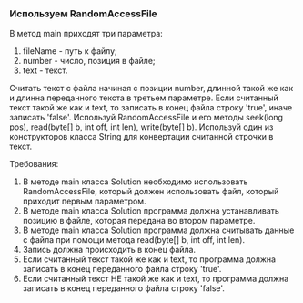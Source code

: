 
### Используем RandomAccessFile

В метод main приходят три параметра:
1) fileName - путь к файлу;
2) number - число, позиция в файле;
3) text - текст.

Считать текст с файла начиная с позиции number, длинной такой же как и длинна переданного текста в третьем параметре.
Если считанный текст такой же как и text, то записать в конец файла строку &#39;true&#39;, иначе записать &#39;false&#39;.
Используй RandomAccessFile и его методы seek(long pos), read(byte[] b, int off, int len), write(byte[] b).
Используй один из конструкторов класса String для конвертации считанной строчки в текст.


Требования:
1.	В методе main класса Solution необходимо использовать RandomAccessFile, который должен использовать файл, который приходит первым параметром.
2.	В методе main класса Solution программа должна устанавливать позицию в файле, которая передана во втором параметре.
3.	В методе main класса Solution программа должна считывать данные с файла при помощи метода read(byte[] b, int off, int len).
4.	Запись должна происходить в конец файла.
5.	Если считанный текст такой же как и text, то программа должна записать в конец переданного файла строку &#39;true&#39;.
6.	Если считанный текст НЕ такой же как и text, то программа должна записать в конец переданного файла строку &#39;false&#39;.


